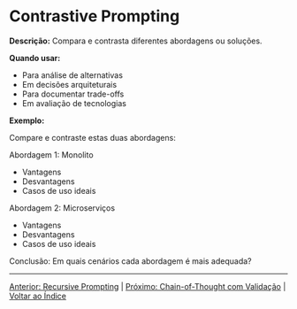 # Contrastive Prompting

**Descrição:** Compara e contrasta diferentes abordagens ou soluções.

**Quando usar:**
- Para análise de alternativas
- Em decisões arquiteturais
- Para documentar trade-offs
- Em avaliação de tecnologias

**Exemplo:**

Compare e contraste estas duas abordagens:

Abordagem 1: Monolito
- Vantagens
- Desvantagens
- Casos de uso ideais

Abordagem 2: Microserviços
- Vantagens
- Desvantagens
- Casos de uso ideais

Conclusão: Em quais cenários cada abordagem é mais adequada?

---

[Anterior: Recursive Prompting](08_recursive.md) | [Próximo: Chain-of-Thought com Validação](10_chain_of_thought_validacao.md) | [Voltar ao Índice](../README.md) 